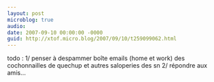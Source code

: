 ```yaml
---
layout: post
microblog: true
audio: 
date: 2007-09-10 00:00:00 -0000
guid: http://xtof.micro.blog/2007/09/10/t259099062.html
---
```

todo : 1/ penser à despammer boîte emails (home et work) des cochonnailles de quechup et autres saloperies des sn 2/ répondre aux amis...
